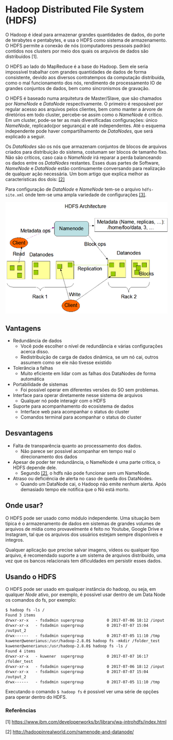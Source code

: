 # Hadoop Distributed File System (HDFS)

O Hadoop é ideal para armazenar grandes quantidades de dados, do porte de terabytes e pentabytes, e usa o HDFS como sistema de armazenamento. O HDFS permite a conexão de nós (computadores pessoais padrão) contidos nos clusters por meio dos quais os arquivos de dados são distribuídos [1].

O HDFS ao lado do MapReduce é a base do Hadoop. Sem ele seria impossível trabalhar com grandes quantidades de dados de forma consistente, devido aos diversos contratempos da computação distribuída, como o mal funcionamento dos nós, rendimento de processamento IO de grandes conjuntos de dados, bem como sincronismos de gravação.

O HDFS é baseado numa arquitetura de Master/Slave, que são chamados por _NameNode_ e _DataNode_ respectivamente. O primeiro é resposável por regular acesso aos arquivos pelos clientes, bem como manter a árvore de diretórios em todo cluster, percebe-se assim como o _NameNode_ é crítico. Em um cluster, pode-se ter as mais diversificadas configurações: único _NameNode_, replicado(por segurança) e até independentes. Até o esquema independente pode haver compartilhamento de _DataNodes_, que será explicado a seguir.

Os _DataNodes_ são os nós que armazenam conjuntos de blocos de arquivos criados para distribuição do sistema, costumam ser blocos de tamanho fixo. Não são críticos, caso caia o _NameNode_ irá reparar a perda balanceando os dados entre os _DataNodes_ restantes. Esses duas partes de Software, _NameNode_ e _DataNode_ estão continuamente conversando para realização de qualquer ação necessária. Um bom artigo que explica melhor as caracteristicas dos dois: [[2]](http://hadoopinrealworld.com/namenode-and-datanode/)

Para configuração de _DataNode_ e _NameNode_ tem-se o arquivo `hdfs-site.xml` onde tem-se uma ampla variedade de configurações [[3]](https://hadoop.apache.org/docs/r2.4.1/hadoop-project-dist/hadoop-hdfs/hdfs-default.xml).

![arquitetura hdfs](images/hdfsarchitecture.gif)

## Vantagens

- Redundância de dados
  - Você pode escolher o nível de redundância e várias configurações acerca disso.
  - Redistribuição de carga de dados dinâmica, se um nó cai, outros assumem como se ele não tivesse existido
- Tolerância a falhas
  - Muito eficiente em lidar com as falhas dos DataNodes de forma automática
- Portabilidade de sistemas
  - Foi possível operar em diferentes versões do SO sem problemas.
- Interface para operar diretamente nesse sistema de arquivos
  - Qualquer nó pode interagir com o HDFS
- Suporte para acompanhamento do ecosistema de dados
  - Interface web para acompanhar o status do cluster
  - Comandos terminal para acompanhar o status do cluster

## Desvantagens

- Falta de transparência quanto ao processamento dos dados.
  - Não parece ser possível acompanhar em tempo real o direcionamento dos dados
- Apesar de poder ter redundância, o NameNode é uma parte crítica, o HDFS depende dele.
  - Segundo [[2]](http://hadoopinrealworld.com/namenode-and-datanode/), o hdfs não pode funcionar sem um NameNode.
- Atraso ou deficiência de alerta no caso de queda dos DataNodes.
  - Quando um DataNode cai, o Hadoop não emite nenhum alerta. Após demasiado tempo ele notifica que o Nó está morto.


## Onde usar?

O HDFS pode ser usado como módulo independente. Uma situação bem típica é o armazenamento de dados em sistemas de grandes volumes de arquivos de mídia como provavelmente é feito no Youtube, Google Drive e Instagram, tal que os arquivos dos usuários estejam sempre disponíveis e integros.

Qualquer aplicação que precise salvar imagens, vídeos ou qualquer tipo arquivo, é recomendado suporte a um sistema de arquivos distribuído, uma vez que os bancos relacionais tem dificuldades em persistir esses dados.

## Usando o HDFS

O HDFS pode ser usado em qualquer instância do hadoop, ou seja, em qualquer _Node_ ativo, por exemplo, é possível usar dentro de um Data Node os comandos do fs, por exemplo:

```
$ hadoop fs -ls /
Found 3 items
drwxr-xr-x   - fsdadmin supergroup          0 2017-07-06 18:12 /input
drwxr-xr-x   - fsdadmin supergroup          0 2017-07-07 15:04 /output_2
drwx------   - fsdadmin supergroup          0 2017-07-05 11:10 /tmp
kuwener@wenerianus:/usr/hadoop-2.8.0$ hadoop fs -mkdir /folder_test
kuwener@wenerianus:/usr/hadoop-2.8.0$ hadoop fs -ls /
Found 4 items
drwxr-xr-x   - kuwener  supergroup          0 2017-07-07 16:17 /folder_test
drwxr-xr-x   - fsdadmin supergroup          0 2017-07-06 18:12 /input
drwxr-xr-x   - fsdadmin supergroup          0 2017-07-07 15:04 /output_2
drwx------   - fsdadmin supergroup          0 2017-07-05 11:10 /tmp
```

Executando o comando `$ hadoop fs` é possivel ver uma série de opções para operar dentro do HDFS.


### Referências

[1] https://www.ibm.com/developerworks/br/library/wa-introhdfs/index.html

[2] http://hadoopinrealworld.com/namenode-and-datanode/
